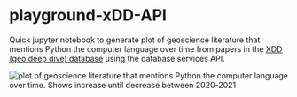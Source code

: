 # playground-xDD-API

Quick jupyter notebook to generate plot of geoscience literature that mentions Python the computer language over
time from papers in the [XDD (geo deep dive) database](https://geodeepdive.org/) using the database services API.

![plot of geoscience literature that mentions Python the computer language over
time. Shows increase until decrease between 2020-2021](https://raw.githubusercontent.com/JustinGOSSES/playground-xDD-API/main/GeoArticlesOverTimesWithPython.png)
